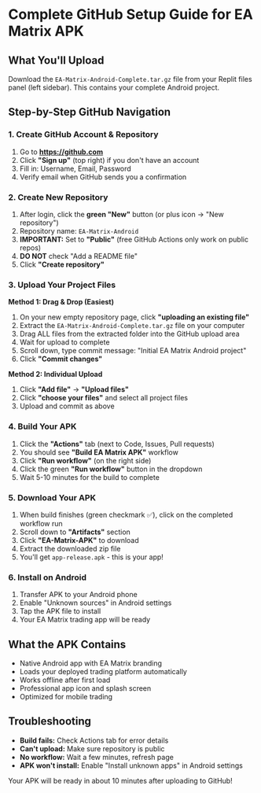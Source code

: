 # Complete GitHub Setup Guide for EA Matrix APK

## What You'll Upload

Download the `EA-Matrix-Android-Complete.tar.gz` file from your Replit files panel (left sidebar). This contains your complete Android project.

## Step-by-Step GitHub Navigation

### 1. Create GitHub Account & Repository

1. Go to **https://github.com**
2. Click **"Sign up"** (top right) if you don't have an account
3. Fill in: Username, Email, Password
4. Verify email when GitHub sends you a confirmation

### 2. Create New Repository

1. After login, click the **green "New"** button (or plus icon → "New repository")
2. Repository name: `EA-Matrix-Android`
3. **IMPORTANT:** Set to **"Public"** (free GitHub Actions only work on public repos)
4. **DO NOT** check "Add a README file"
5. Click **"Create repository"**

### 3. Upload Your Project Files

**Method 1: Drag & Drop (Easiest)**
1. On your new empty repository page, click **"uploading an existing file"**
2. Extract the `EA-Matrix-Android-Complete.tar.gz` file on your computer
3. Drag ALL files from the extracted folder into the GitHub upload area
4. Wait for upload to complete
5. Scroll down, type commit message: "Initial EA Matrix Android project"
6. Click **"Commit changes"**

**Method 2: Individual Upload**
1. Click **"Add file"** → **"Upload files"**
2. Click **"choose your files"** and select all project files
3. Upload and commit as above

### 4. Build Your APK

1. Click the **"Actions"** tab (next to Code, Issues, Pull requests)
2. You should see **"Build EA Matrix APK"** workflow
3. Click **"Run workflow"** (on the right side)
4. Click the green **"Run workflow"** button in the dropdown
5. Wait 5-10 minutes for the build to complete

### 5. Download Your APK

1. When build finishes (green checkmark ✅), click on the completed workflow run
2. Scroll down to **"Artifacts"** section
3. Click **"EA-Matrix-APK"** to download
4. Extract the downloaded zip file
5. You'll get `app-release.apk` - this is your app!

### 6. Install on Android

1. Transfer APK to your Android phone
2. Enable "Unknown sources" in Android settings
3. Tap the APK file to install
4. Your EA Matrix trading app will be ready

## What the APK Contains

- Native Android app with EA Matrix branding
- Loads your deployed trading platform automatically
- Works offline after first load
- Professional app icon and splash screen
- Optimized for mobile trading

## Troubleshooting

- **Build fails:** Check Actions tab for error details
- **Can't upload:** Make sure repository is public
- **No workflow:** Wait a few minutes, refresh page
- **APK won't install:** Enable "Install unknown apps" in Android settings

Your APK will be ready in about 10 minutes after uploading to GitHub!